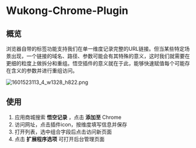 # Wukong-Chrome-Plugin

## 概览
浏览器自带的标签功能支持我们在单一维度记录完整的URL链接。但当某些特定场景出现，一个链接的域名、路径、参数可能会有其特殊的意义，这时我们就需要在更细的粒度上做拆分和重组。悟空插件的意义就在于此，能够快速赋值每个可能存在含义的参数并进行重组访问。

![1601523113_4_w1328_h822.png](/uploads/3E4E343B0F4E440C86F76F8DA918D4BD/1601523113_4_w1328_h822.png)


## 使用
1. 应用商城搜索 **悟空记录** ，点击 **添加至** Chrome
2. 访问网址，点击插件icon，按维度填写信息并保存
3. 打开列表，选中组合字段后点击访问新页面
4. 点击 **扩展程序选项** 可打开后台管理页面